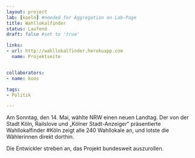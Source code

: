 ```yaml
---
layout: project
lab: [koeln] #needed for Aggregation on Lab-Page
title: Wahllokalfinder
status: Laufend
draft: false #set to 'true'

links:
- url: http://wahllokalfinder.herokuapp.com
  name: Projektseite


collaborators:
- name: koos

tags:
- Politik

---
```


Am Sonntag, den 14. Mai, wählte NRW einen neuen Landtag. Der von der Stadt Köln, Railslove und „Kölner Stadt-Anzeiger“ präsentierte Wahllokalfinder #Köln zeigt alle 240 Wahllokale an, und lotste die Wählerinnen direkt dorthin.

Die Entwickler streben an, das Projekt bundesweit auszurollen.
